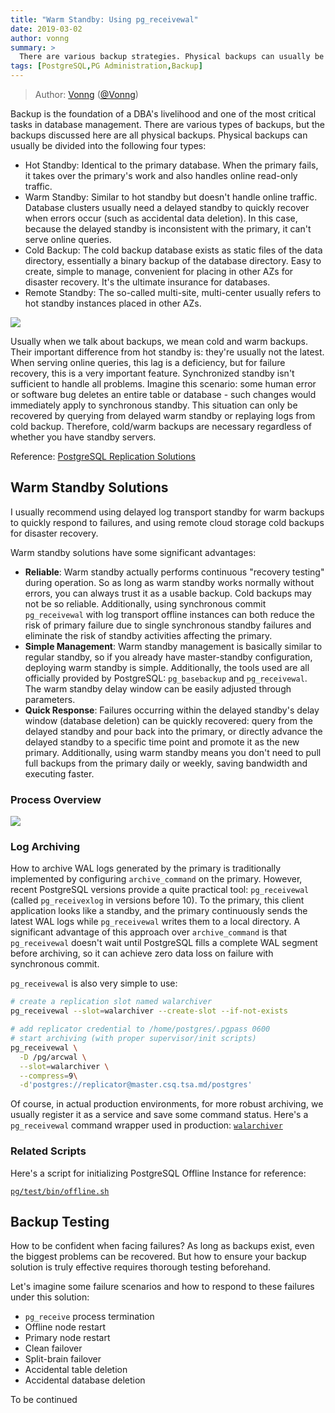 ```yaml
---
title: "Warm Standby: Using pg_receivewal"
date: 2019-03-02
author: vonng
summary: >
  There are various backup strategies. Physical backups can usually be divided into four types.
tags: [PostgreSQL,PG Administration,Backup]
---
```


> Author: [Vonng](https://vonng.com) ([@Vonng](https://vonng.com/en/))

Backup is the foundation of a DBA's livelihood and one of the most critical tasks in database management. There are various types of backups, but the backups discussed here are all physical backups. Physical backups can usually be divided into the following four types:

* Hot Standby: Identical to the primary database. When the primary fails, it takes over the primary's work and also handles online read-only traffic.
* Warm Standby: Similar to hot standby but doesn't handle online traffic. Database clusters usually need a delayed standby to quickly recover when errors occur (such as accidental data deletion). In this case, because the delayed standby is inconsistent with the primary, it can't serve online queries.
* Cold Backup: The cold backup database exists as static files of the data directory, essentially a binary backup of the database directory. Easy to create, simple to manage, convenient for placing in other AZs for disaster recovery. It's the ultimate insurance for databases.
* Remote Standby: The so-called multi-site, multi-center usually refers to hot standby instances placed in other AZs.

![](backup-types.png)

Usually when we talk about backups, we mean cold and warm backups. Their important difference from hot standby is: they're usually not the latest. When serving online queries, this lag is a deficiency, but for failure recovery, this is a very important feature. Synchronized standby isn't sufficient to handle all problems. Imagine this scenario: some human error or software bug deletes an entire table or database - such changes would immediately apply to synchronous standby. This situation can only be recovered by querying from delayed warm standby or replaying logs from cold backup. Therefore, cold/warm backups are necessary regardless of whether you have standby servers.

Reference: [PostgreSQL Replication Solutions](https://pigsty.io/docs/administration/backup/)

## Warm Standby Solutions

I usually recommend using delayed log transport standby for warm backups to quickly respond to failures, and using remote cloud storage cold backups for disaster recovery.

Warm standby solutions have some significant advantages:

* **Reliable**: Warm standby actually performs continuous "recovery testing" during operation. So as long as warm standby works normally without errors, you can always trust it as a usable backup. Cold backups may not be so reliable. Additionally, using synchronous commit `pg_receivewal` with log transport offline instances can both reduce the risk of primary failure due to single synchronous standby failures and eliminate the risk of standby activities affecting the primary.
* **Simple Management**: Warm standby management is basically similar to regular standby, so if you already have master-standby configuration, deploying warm standby is simple. Additionally, the tools used are all officially provided by PostgreSQL: `pg_basebackup` and `pg_receivewal`. The warm standby delay window can be easily adjusted through parameters.
* **Quick Response**: Failures occurring within the delayed standby's delay window (database deletion) can be quickly recovered: query from the delayed standby and pour back into the primary, or directly advance the delayed standby to a specific time point and promote it as the new primary. Additionally, using warm standby means you don't need to pull full backups from the primary daily or weekly, saving bandwidth and executing faster.

### Process Overview

![](backu-setup.png)

### Log Archiving

How to archive WAL logs generated by the primary is traditionally implemented by configuring `archive_command` on the primary. However, recent PostgreSQL versions provide a quite practical tool: `pg_receivewal` (called `pg_receivexlog` in versions before 10). To the primary, this client application looks like a standby, and the primary continuously sends the latest WAL logs while `pg_receivewal` writes them to a local directory. A significant advantage of this approach over `archive_command` is that `pg_receivewal` doesn't wait until PostgreSQL fills a complete WAL segment before archiving, so it can achieve zero data loss on failure with synchronous commit.

`pg_receivewal` is also very simple to use:

```bash
# create a replication slot named walarchiver
pg_receivewal --slot=walarchiver --create-slot --if-not-exists

# add replicator credential to /home/postgres/.pgpass 0600
# start archiving (with proper supervisor/init scripts)
pg_receivewal \
  -D /pg/arcwal \
  --slot=walarchiver \
  --compress=9\
  -d'postgres://replicator@master.csq.tsa.md/postgres'
```

Of course, in actual production environments, for more robust archiving, we usually register it as a service and save some command status. Here's a `pg_receivewal` command wrapper used in production: [`walarchiver`](https://github.com/Vonng/pg/blob/master/test/pkg/walarchiver)

### Related Scripts

Here's a script for initializing PostgreSQL Offline Instance for reference:

[`pg/test/bin/offline.sh`](https://github.com/Vonng/pg/blob/master/test/bin/offline.sh)

## Backup Testing

How to be confident when facing failures? As long as backups exist, even the biggest problems can be recovered. But how to ensure your backup solution is truly effective requires thorough testing beforehand.

Let's imagine some failure scenarios and how to respond to these failures under this solution:

* `pg_receive` process termination
* Offline node restart
* Primary node restart
* Clean failover
* Split-brain failover
* Accidental table deletion
* Accidental database deletion

To be continued